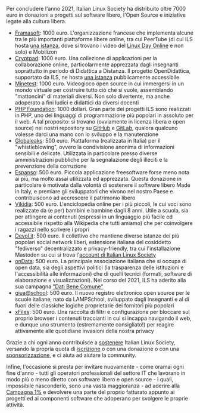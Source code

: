 <!--
.. title: Donazioni 2021
.. slug: donazioni-2021
.. date: 2021-12-29 00:00:00
.. tags: 
.. category: 
.. link: 
.. description: 
.. type: text
.. image_copy: Photo by <a href="https://unsplash.com/@roblaughter?utm_source=unsplash&utm_medium=referral&utm_content=creditCopyText">Rob Laughter</a> on <a href="https://unsplash.com/s/photos/present?utm_source=unsplash&utm_medium=referral&utm_content=creditCopyText">Unsplash</a>
.. previewimage: /images/posts/donazioni2021.jpg
-->


Per concludere l'anno 2021, Italian Linux Society ha distribuito oltre 7000 euro in donazioni a progetti sul software libero, l'Open Source e iniziative legate alla cultura libera.

<!-- TEASER_END -->

* [Framasoft](https://framasoft.org/it/): 1000 euro. L'organizzazione francese che implementa alcune tra le più importanti piattaforme libere online, tra cui PeerTube (di cui ILS hosta [una istanza](https://video.linux.it/videos/trending), dove si trovano i video del [Linux Day Online](https://www.linuxday.it/2021/) e non solo) e Mobilizon
* [Cryptpad](https://cryptpad.fr/): 1000 euro. Una collezione di applicazioni per la collaborazione online, particolarmente apprezzata dagli insegnanti soprattutto in periodo di Didattica a Distanza. Il progetto OpenDidattica, supportato da ILS, ne hosta [una istanza](https://cryptpad.opendidattica.org/) pubblicamente accessibile
* [Minetest](https://www.minetest.net/): 1000 euro. Videogioco open source in cui immergersi in un mondo virtuale per costruire tutto ciò che si vuole, assemblando "mattoncini" di materiali diversi. Non solo divertente, ma anche adoperato a fini ludici e didattici da diversi docenti
* [PHP Foundation](https://opencollective.com/phpfoundation): 1000 dollari. Gran parte dei progetti ILS sono realizzati in PHP, uno dei linguaggi di programmazione più popolari in assoluto per il web. A tal proposito: si trovano (ovviamente in licenza libera e open source) nei nostri repository su [GitHub](https://github.com/ItalianLinuxSociety/) e [GitLab](https://gitlab.com/ItalianLinuxSociety/), qualora qualcuno volesse darci una mano con lo sviluppo e la manutenzione
* [Globaleaks](https://www.globaleaks.org/): 500 euro. Piattaforma (realizzata in Italia) per il "whistleblowing", ovvero la condivisione anonima di informazioni sensibili e delicate. Utilizzata in particolare presso diverse amministrazioni pubbliche per la segnalazione degli illeciti e la prevenzione della corruzione
* [Espanso](https://espanso.org/): 500 euro. Piccola applicazione freesoftware forse meno nota ai più, ma molto assai utilizzata ed apprezzata. Questa donazione in particolare è motivata dalla volontà di sostenere il software libero Made in Italy, e premiare gli sviluppatori che vivono nel nostro Paese e contribuiscono ad accrescere il patrimonio libero
* [Vikidia](https://it.vikidia.org/wiki/Pagina_principale): 500 euro. L'enciclopedia online per i più piccoli, le cui voci sono realizzate da (e per) bambini e bambine dagli 8 anni. Utile a scuola, sia per attingere ai contenuti (espressi in un linguaggio più facile ed accessibile rispetto alla Wikipedia che tutti amiamo) che per coinvolgere i ragazzi nello scrivere i propri
* [Devol.it](https://devol.it/): 500 euro. Il collettivo che mantiene diverse istanze dei più popolari social network liberi, estensione italiana del cosiddetto "fediverso" decentralizzato e privacy-friendly, tra cui l'installazione Mastodon su cui si trova l'[account di Italian Linux Society](https://mastodon.uno/@ItaLinuxSociety/)
* [onData](https://ondata.it/): 500 euro. La principale associazione italiana che si occupa di open data, sia degli aspettivi politici (la trasparenza delle istituzioni e l'accessibilità alle informazioni) che di quelli tecnici (formati, software di elaborazione e visualizzazioni). Nel corso del 2021, ILS ha aderito alla sua campagna ["Dati Bene Comune"](https://www.datibenecomune.it/)
* [giua@school](https://github.com/trinko/giuaschool): 500 euro. Il nuovo registro elettronico open source per le scuole italiane, nato da LAMPSchool, sviluppato dagli insegnanti e al di fuori delle classiche logiche proprietarie dei fornitori più popolari
* [xFiles](https://xfiles.noads.it/): 500 euro. Una raccolta di filtri e configurazione per bloccare sul proprio browser i contenuti traccianti in cui si incappa navigando il web, e dunque uno strumento (estremamente consigliato!) per reagire attivamente alle quotidiane invasioni della nostra privacy

Grazie a chi ogni anno contribuisce a [sostenere](/sostieni/) Italian Linux Society, versando la propria quota di [iscrizione](https://ilsmanager.linux.it/ng/register) o con una donazione o con una [sponsorizzazione](/sponsorizzazioni/), e ci aiuta ad aiutare la community.

Infine, l'occasione si presta per invitare nuovamente - come oramai ogni fine d'anno - tutti gli operatori professionali del settore IT che lavorano in modo più o meno diretto con software libero e open source - i quali, impossibile nasconderlo, sono una vasta maggioranza - ad aderire alla [Campagna 1%](https://www.linux.it/unopercento/) e devolvere una parte del proprio fatturato appunto ai progetti ed ai componenti software che adoperano per svolgere le proprie attività.